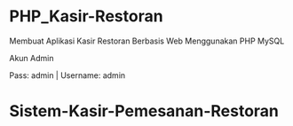 # PHP_Kasir-Restoran
Membuat Aplikasi Kasir Restoran Berbasis Web Menggunakan PHP MySQL

Akun Admin

Pass: admin | Username: admin
# Sistem-Kasir-Pemesanan-Restoran
